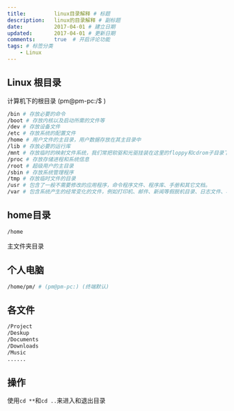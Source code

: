 ```yaml
---
title:         linux目录解释 # 标题
description:   linux的目录解释 # 副标题
date:          2017-04-01 # 建立日期
updated:       2017-04-01 # 更新日期
comments:      true  # 开启评论功能
tags: # 标签分类
    - Linux
---
```



## Linux 根目录
计算机下的根目录 (pm@pm-pc:/$ )

```bash
/bin # 存放必要的命令
/boot # 存放内核以及启动所需的文件等
/dev # 存放设备文件
/etc # 存放系统的配置文件
/home # 用户文件的主目录，用户数据存放在其主目录中
/lib # 存放必要的运行库
/mnt # 存放临时的映射文件系统，我们常把软驱和光驱挂装在这里的floppy和cdrom子目录下。
/proc # 存放存储进程和系统信息
/root # 超级用户的主目录
/sbin # 存放系统管理程序
/tmp # 存放临时文件的目录
/usr # 包含了一般不需要修改的应用程序，命令程序文件、程序库、手册和其它文档。
/var # 包含系统产生的经常变化的文件，例如打印机、邮件、新闻等假脱机目录、日志文件、格式化后的手册页以及一些应用程序的数据文件等等。建议单独的放在一个分区。[separator]
```


## home目录
```bash
/home
```
主文件夹目录


## 个人电脑
```bash
/home/pm/ # (pm@pm-pc:) (终端默认)
```

## 各文件
```bash
/Project
/Deskup
/Documents
/Downloads
/Music
......
```

## 操作
使用`cd **`和`cd ..`来进入和退出目录
